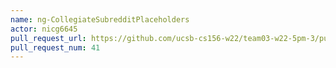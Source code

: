 ```yaml
---
name: ng-CollegiateSubredditPlaceholders
actor: nicg6645
pull_request_url: https://github.com/ucsb-cs156-w22/team03-w22-5pm-3/pull/41
pull_request_num: 41
---
```

